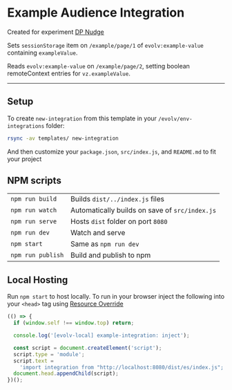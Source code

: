 # Example Audience Integration

Created for experiment [DP Nudge](https://evolv-ai.atlassian.net/browse/VCG2-[number])

Sets `sessionStorage` item on `/example/page/1` of `evolv:example-value` containing `exampleValue`.

Reads `evolv:example-value` on `/example/page/2`, setting boolean remoteContext entries for `vz.exampleValue`.

---

## Setup

To create `new-integration` from this template in your `/evolv/env-integrations` folder:

```bash
rsync -av templates/ new-integration
```

And then customize your `package.json`, `src/index.js`, and `README.md` to fit your project

## NPM scripts

|                   |                                                |
| :---------------- | :--------------------------------------------- |
| `npm run build`   | Builds `dist/../index.js` files                |
| `npm run watch`   | Automatically builds on save of `src/index.js` |
| `npm run serve`   | Hosts `dist` folder on port `8080`             |
| `npm run dev`     | Watch and serve                                |
| `npm start`       | Same as `npm run dev`                          |
| `npm run publish` | Build and publish to npm                       |

## Local Hosting

Run `npm start` to host locally. To run in your browser inject the following into your `<head>` tag using [Resource Override](https://chromewebstore.google.com/detail/resource-override/pkoacgokdfckfpndoffpifphamojphii)

```js
(() => {
  if (window.self !== window.top) return;

  console.log('[evolv-local] example-integration: inject');

  const script = document.createElement('script');
  script.type = 'module';
  script.text =
    'import integration from "http://localhost:8080/dist/es/index.js"; console.log("[evolv-local] example-integration: load"); integration()';
  document.head.appendChild(script);
})();
```
